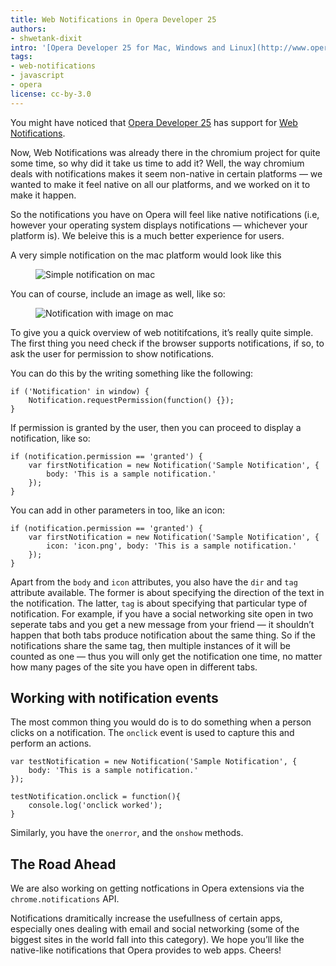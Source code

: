 ```yaml
---
title: Web Notifications in Opera Developer 25
authors:
- shwetank-dixit
intro: '[Opera Developer 25 for Mac, Windows and Linux](http://www.opera.com/developer) has been released, with support for web notifications too. Let us take a look at it.'
tags:
- web-notifications
- javascript
- opera
license: cc-by-3.0
---
```


You might have noticed that [Opera Developer 25](http://blogs.opera.com/desktop/2014/08/opera-developer-25-supports-web-notifications/) has support for [Web Notifications](http://www.w3.org/TR/notifications/).

Now, Web Notifications was already there in the chromium project for quite some time, so why did it take us time to add it? Well, the way chromium deals with notifications makes it seem non-native in certain platforms — we wanted to make it feel native on all our platforms, and we worked on it to make it happen.

So the notifications you have on Opera will feel like native notifications (i.e, however your operating system displays notifications — whichever your platform is). We beleive this is a much better experience for users.

A very simple notification on the mac platform would look like this

<figure class="figure">
	<img src="{{ page.id }}/1.png" alt="Simple notification on mac" class="figure__media">
</figure>

You can of course, include an image as well, like so:

<figure class="figure">
	<img src="{{ page.id }}/2.png" alt="Notification with image on mac" class="figure__media">
</figure>

To give you a quick overview of web notitifcations, it’s really quite simple. The first thing you need check if the browser supports notifications, if so, to ask the user for permission to show notifications.

You can do this by the writing something like the following:

	if ('Notification' in window) {
		Notification.requestPermission(function() {});
	}


If permission is granted by the user, then you can proceed to display a notification, like so:

	if (notification.permission == 'granted') {
		var firstNotification = new Notification('Sample Notification', {
			body: 'This is a sample notification.'
		});
	}

You can add in other parameters in too, like an icon:

	if (notification.permission == 'granted') {
		var firstNotification = new Notification('Sample Notification', {
			icon: 'icon.png', body: 'This is a sample notification.'
		});
	}

Apart from the `body` and `icon` attributes, you also have the `dir` and `tag` attribute available. The former is about specifying the direction of the text in the notification. The latter, `tag` is about specifying that particular type of notification. For example, if you have a social networking site open in two seperate tabs and you get a new message from your friend — it shouldn’t happen that both tabs produce notification about the same thing. So if the notifications share the same tag, then multiple instances of it will be counted as one — thus you will only get the notification one time, no matter how many pages of the site you have open in different tabs.

## Working with notification events

The most common thing you would do is to do something when a person clicks on a notification. The `onclick` event is used to capture this and perform an actions.

	var testNotification = new Notification('Sample Notification', {
		body: 'This is a sample notification.'
	});

	testNotification.onclick = function(){
		console.log('onclick worked');
	}

Similarly, you have the `onerror`, and the `onshow` methods.

## The Road Ahead

We are also working on getting notfications in Opera extensions via the `chrome.notifications` API.  

Notifications dramitically increase the usefullness of certain apps, especially ones dealing with email and social networking (some of the biggest sites in the world fall into this category). We hope you’ll like the native-like notifications that Opera provides to web apps. Cheers!
